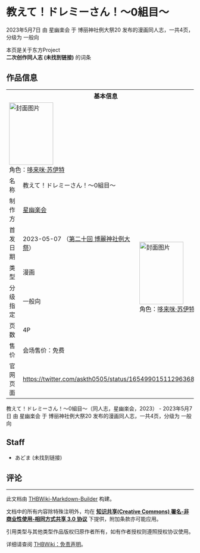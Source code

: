 # 教えて！ドレミーさん！～0組目～

<!-- source html: G:\repos\THBWiki-Markdown-Builder\THBWikiMarkdown\Temp\main\1\17\ns0%3A%E6%95%99%E3%81%88%E3%81%A6%EF%BC%81%E3%83%89%E3%83%AC%E3%83%9F%E3%83%BC%E3%81%95%E3%82%93%EF%BC%81%EF%BD%9E0%E7%B5%84%E7%9B%AE%EF%BD%9E.html -->

2023年5月7日 由 星幽楽会 于 博丽神社例大祭20 发布的漫画同人志，一共4页，分级为 一般向

本页是关于东方Project  
 **二次创作同人志 (未找到链接)** 的词条

## 作品信息

<table><tbody><tr><th colspan="3">基本信息</th></tr><tr><td class="cover-artwork-mobile" colspan="2"><a href="./文件-教えて！ドレミーさん！～0組目～封面.jpg.md" class="image" title="封面图片"><img alt="封面图片" src="https://upload.thwiki.cc/thumb/2/24/%E6%95%99%E3%81%88%E3%81%A6%EF%BC%81%E3%83%89%E3%83%AC%E3%83%9F%E3%83%BC%E3%81%95%E3%82%93%EF%BC%81%EF%BD%9E0%E7%B5%84%E7%9B%AE%EF%BD%9E%E5%B0%81%E9%9D%A2.jpg/118px-%E6%95%99%E3%81%88%E3%81%A6%EF%BC%81%E3%83%89%E3%83%AC%E3%83%9F%E3%83%BC%E3%81%95%E3%82%93%EF%BC%81%EF%BD%9E0%E7%B5%84%E7%9B%AE%EF%BD%9E%E5%B0%81%E9%9D%A2.jpg" decoding="async" loading="lazy" width="118" height="168" srcset="https://upload.thwiki.cc/thumb/2/24/%E6%95%99%E3%81%88%E3%81%A6%EF%BC%81%E3%83%89%E3%83%AC%E3%83%9F%E3%83%BC%E3%81%95%E3%82%93%EF%BC%81%EF%BD%9E0%E7%B5%84%E7%9B%AE%EF%BD%9E%E5%B0%81%E9%9D%A2.jpg/178px-%E6%95%99%E3%81%88%E3%81%A6%EF%BC%81%E3%83%89%E3%83%AC%E3%83%9F%E3%83%BC%E3%81%95%E3%82%93%EF%BC%81%EF%BD%9E0%E7%B5%84%E7%9B%AE%EF%BD%9E%E5%B0%81%E9%9D%A2.jpg 1.5x, https://upload.thwiki.cc/thumb/2/24/%E6%95%99%E3%81%88%E3%81%A6%EF%BC%81%E3%83%89%E3%83%AC%E3%83%9F%E3%83%BC%E3%81%95%E3%82%93%EF%BC%81%EF%BD%9E0%E7%B5%84%E7%9B%AE%EF%BD%9E%E5%B0%81%E9%9D%A2.jpg/237px-%E6%95%99%E3%81%88%E3%81%A6%EF%BC%81%E3%83%89%E3%83%AC%E3%83%9F%E3%83%BC%E3%81%95%E3%82%93%EF%BC%81%EF%BD%9E0%E7%B5%84%E7%9B%AE%EF%BD%9E%E5%B0%81%E9%9D%A2.jpg 2x" data-file-width="1444" data-file-height="2048"></a><div class="cover-char">角色：<a href="./哆来咪·苏伊特.md" title="哆来咪·苏伊特">哆来咪·苏伊特</a></div></td>
</tr><tr><td class="label">名称</td><td colspan="2"> 教えて！ドレミーさん！～0組目～ </td></tr><tr><td class="label">制作方</td><td><a href="./星幽楽会.md" title="星幽楽会">星幽楽会</a></td><td class="cover-artwork" rowspan="6" style="min-width:168px;"><a href="./文件-教えて！ドレミーさん！～0組目～封面.jpg.md" class="image" title="封面图片"><img alt="封面图片" src="https://upload.thwiki.cc/thumb/2/24/%E6%95%99%E3%81%88%E3%81%A6%EF%BC%81%E3%83%89%E3%83%AC%E3%83%9F%E3%83%BC%E3%81%95%E3%82%93%EF%BC%81%EF%BD%9E0%E7%B5%84%E7%9B%AE%EF%BD%9E%E5%B0%81%E9%9D%A2.jpg/118px-%E6%95%99%E3%81%88%E3%81%A6%EF%BC%81%E3%83%89%E3%83%AC%E3%83%9F%E3%83%BC%E3%81%95%E3%82%93%EF%BC%81%EF%BD%9E0%E7%B5%84%E7%9B%AE%EF%BD%9E%E5%B0%81%E9%9D%A2.jpg" decoding="async" loading="lazy" width="118" height="168" srcset="https://upload.thwiki.cc/thumb/2/24/%E6%95%99%E3%81%88%E3%81%A6%EF%BC%81%E3%83%89%E3%83%AC%E3%83%9F%E3%83%BC%E3%81%95%E3%82%93%EF%BC%81%EF%BD%9E0%E7%B5%84%E7%9B%AE%EF%BD%9E%E5%B0%81%E9%9D%A2.jpg/178px-%E6%95%99%E3%81%88%E3%81%A6%EF%BC%81%E3%83%89%E3%83%AC%E3%83%9F%E3%83%BC%E3%81%95%E3%82%93%EF%BC%81%EF%BD%9E0%E7%B5%84%E7%9B%AE%EF%BD%9E%E5%B0%81%E9%9D%A2.jpg 1.5x, https://upload.thwiki.cc/thumb/2/24/%E6%95%99%E3%81%88%E3%81%A6%EF%BC%81%E3%83%89%E3%83%AC%E3%83%9F%E3%83%BC%E3%81%95%E3%82%93%EF%BC%81%EF%BD%9E0%E7%B5%84%E7%9B%AE%EF%BD%9E%E5%B0%81%E9%9D%A2.jpg/237px-%E6%95%99%E3%81%88%E3%81%A6%EF%BC%81%E3%83%89%E3%83%AC%E3%83%9F%E3%83%BC%E3%81%95%E3%82%93%EF%BC%81%EF%BD%9E0%E7%B5%84%E7%9B%AE%EF%BD%9E%E5%B0%81%E9%9D%A2.jpg 2x" data-file-width="1444" data-file-height="2048"></a><div class="cover-char">角色：<a href="./哆来咪·苏伊特.md" title="哆来咪·苏伊特">哆来咪·苏伊特</a></div></td>
</tr><tr><td class="label">首发日期</td><td>2023-05-07&#160;（<a href="/展会作品列表?e=%E5%8D%9A%E4%B8%BD%E7%A5%9E%E7%A4%BE%E4%BE%8B%E5%A4%A7%E7%A5%AD%2320">第二十回 博麗神社例大祭</a>）</td></tr><tr><td class="label">类型</td><td>漫画</td></tr><tr><td class="label">分级指定</td><td>一般向</td></tr><tr><td class="label">页数</td><td>4P</td></tr><tr><td class="label">售价</td><td>会场售价：免费</td></tr>
<tr><td class="label">官网页面</td><td colspan="2"><a rel="nofollow" class="external free" href="https://twitter.com/askth0505/status/1654990151129636864">https://twitter.com/askth0505/status/1654990151129636864</a></td></tr></tbody></table>

教えて！ドレミーさん！～0組目～（同人志，星幽楽会，2023） - 2023年5月7日 由 星幽楽会 于 博丽神社例大祭20 发布的漫画同人志，一共4页，分级为 一般向

## Staff
- あどま (未找到链接)


## 评论




---

此文档由 [THBWiki-Markdown-Builder](https://github.com/Delsin-Yu/THBWiki-Markdown-Builder) 构建。

文档中的所有内容除特殊注明外，均在 [**知识共享(Creative Commons) 署名-非商业性使用-相同方式共享 3.0 协议**](https://creativecommons.org/licenses/by-sa/3.0/deed.zh-hans) 下提供，附加条款亦可能应用。

引用类型与其他类型作品版权归原作者所有，如有作者授权则遵照授权协议使用。

详细请查阅 [THBWiki：免责声明](https://thbwiki.cc/THBWiki:%E5%85%8D%E8%B4%A3%E5%A3%B0%E6%98%8E)。

